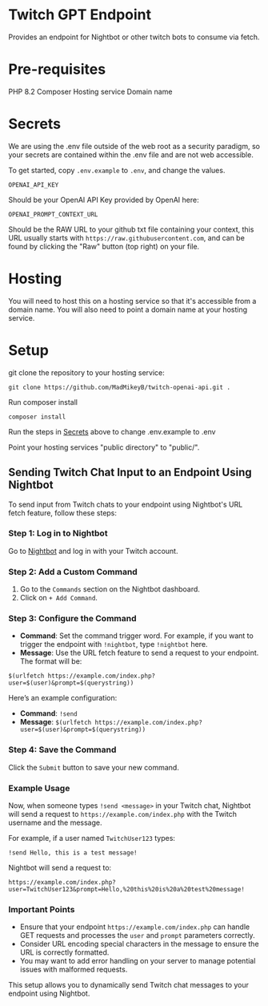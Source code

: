 # Twitch GPT Endpoint

Provides an endpoint for Nightbot or other twitch bots to consume via fetch.

# Pre-requisites

PHP 8.2
Composer
Hosting service
Domain name

# Secrets

We are using the .env file outside of the web root as a security paradigm, so your secrets are contained within the .env file and are not web accessible.

To get started, copy `.env.example` to `.env`, and change the values.

`OPENAI_API_KEY` 

Should be your OpenAI API Key provided by OpenAI here:

`OPENAI_PROMPT_CONTEXT_URL`

Should be the RAW URL to your github txt file containing your context, this URL usually starts with `https://raw.githubusercontent.com`, and can be found by clicking the "Raw" button (top right) on your file.

# Hosting

You will need to host this on a hosting service so that it's accessible from a domain name. You will also need to point a domain name at your hosting service.

# Setup

git clone the repository to your hosting service:

`git clone https://github.com/MadMikeyB/twitch-openai-api.git .`

Run composer install

`composer install`

Run the steps in <a href="#secrets">Secrets</a> above to change .env.example to .env

Point your hosting services "public directory" to "public/".


## Sending Twitch Chat Input to an Endpoint Using Nightbot

To send input from Twitch chats to your endpoint using Nightbot's URL fetch feature, follow these steps:

### Step 1: Log in to Nightbot

Go to [Nightbot](https://nightbot.tv/) and log in with your Twitch account.

### Step 2: Add a Custom Command

1. Go to the `Commands` section on the Nightbot dashboard.
2. Click on `+ Add Command`.

### Step 3: Configure the Command

- **Command**: Set the command trigger word. For example, if you want to trigger the endpoint with `!nightbot`, type `!nightbot` here.
- **Message**: Use the URL fetch feature to send a request to your endpoint. The format will be:

```
$(urlfetch https://example.com/index.php?user=$(user)&prompt=$(querystring))
```

Here’s an example configuration:

- **Command**: `!send`
- **Message**: `$(urlfetch https://example.com/index.php?user=$(user)&prompt=$(querystring))`

### Step 4: Save the Command

Click the `Submit` button to save your new command.

### Example Usage

Now, when someone types `!send <message>` in your Twitch chat, Nightbot will send a request to `https://example.com/index.php` with the Twitch username and the message.

For example, if a user named `TwitchUser123` types:

```
!send Hello, this is a test message!
```

Nightbot will send a request to:

```
https://example.com/index.php?user=TwitchUser123&prompt=Hello,%20this%20is%20a%20test%20message!
```

### Important Points

- Ensure that your endpoint `https://example.com/index.php` can handle GET requests and processes the `user` and `prompt` parameters correctly.
- Consider URL encoding special characters in the message to ensure the URL is correctly formatted.
- You may want to add error handling on your server to manage potential issues with malformed requests.

This setup allows you to dynamically send Twitch chat messages to your endpoint using Nightbot.